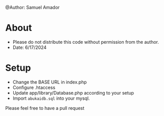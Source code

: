 @Author: Samuel Amador

# About 

- Please do not distribute this code without permission from the author.
- Date: 6/17/2024

# Setup

- Change the BASE URL in index.php
- Configure .htaccess
- Update app/library/Database.php according to your setup
- Import `abukaidb.sql` into your mysql.

Please feel free to have a pull request
